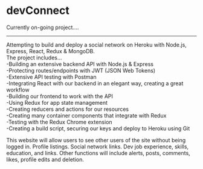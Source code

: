 # devConnect

Currently on-going project....

---

Attempting to build and deploy a social network on Heroku with Node.js, Express, React, Redux & MongoDB.<br />
The project includes...<br />
-Building an extensive backend API with Node.js & Express<br />
-Protecting routes/endpoints with JWT (JSON Web Tokens)<br />
-Extensive API testing with Postman<br />
-Integrating React with our backend in an elegant way, creating a great workflow<br />
-Building our frontend to work with the API<br />
-Using Redux for app state management<br />
-Creating reducers and actions for our resources<br />
-Creating many container components that integrate with Redux<br />
-Testing with the Redux Chrome extension<br />
-Creating a build script, securing our keys and deploy to Heroku using Git<br />

This website will allow users to see other users of the site without being logged in. Profile listings. Social network links. Dev job experience, skills, education, and links. Other functions will include alerts, posts, comments, likes, profile edits and deletion.
